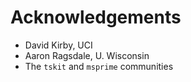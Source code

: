 # Acknowledgements

* David Kirby, UCI
* Aaron Ragsdale, U. Wisconsin
* The `tskit` and `msprime` communities
